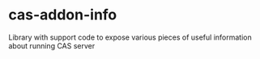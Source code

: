 cas-addon-info
==============

Library with support code to expose various pieces of useful information about running CAS server

